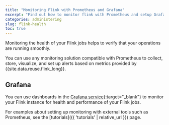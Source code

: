 ```yaml
---
title: "Monitoring Flink with Prometheus and Grafana"
excerpt: "Find out how to monitor flink with Prometheus and setup Grafana."
categories: administering
slug: flink-health
toc: true
---
```


Monitoring the health of your Flink jobs helps to verify that your operations are running smoothly.

You can use any monitoring solution compatible with Prometheus to collect, store, visualize, and set up alerts based on metrics provided by {{site.data.reuse.flink_long}}.

## Grafana

You can use dashboards in the [Grafana service](https://github.com/grafana-operator/grafana-operator#installation-options){:target="_blank"} to monitor your Flink instance for health and performance of your Flink jobs.

For examples about setting up monitoring with external tools such as  Prometheus, see the [tutorials]({{ 'tutorials' | relative_url }}) page.